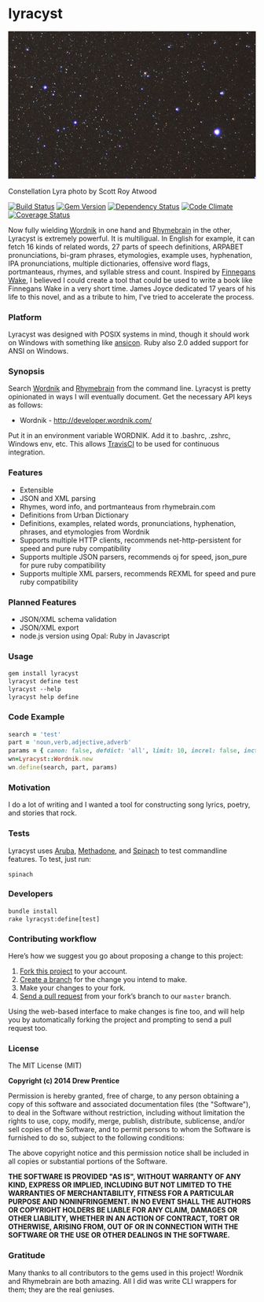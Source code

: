 lyracyst
===

[![lyracyst](lyra.jpg)](http://raw.githubusercontent.com/weirdpercent/lyracyst/master/lyra.jpg)

Constellation Lyra photo by Scott Roy Atwood

[![Build Status](https://travis-ci.org/weirdpercent/lyracyst.svg?branch=master)](https://travis-ci.org/weirdpercent/lyracyst) [![Gem Version](https://badge.fury.io/rb/lyracyst.svg)](http://badge.fury.io/rb/lyracyst) [![Dependency Status](https://gemnasium.com/weirdpercent/lyracyst.png)](https://gemnasium.com/weirdpercent/lyracyst) [![Code Climate](https://codeclimate.com/github/weirdpercent/lyracyst.png)](https://codeclimate.com/github/weirdpercent/lyracyst) [![Coverage Status](https://coveralls.io/repos/weirdpercent/lyracyst/badge.png)](https://coveralls.io/r/weirdpercent/lyracyst)

Now fully wielding [Wordnik](http://developer.wordnik.com/docs.html) in one hand and [Rhymebrain](http://rhymebrain.com/api.html) in the other, Lyracyst is extremely powerful. It is multiligual. In English for example, it can fetch 16 kinds of related words, 27 parts of speech definitions, ARPABET pronunciations, bi-gram phrases, etymologies, example uses, hyphenation, IPA pronunciations, multiple dictionaries, offensive word flags, portmanteaus, rhymes, and syllable stress and count. Inspired by [Finnegans Wake](http://en.wikipedia.org/wiki/Finnegans_Wake), I believed I could create a tool that could be used to write a book like Finnegans Wake in a very short time. James Joyce dedicated 17 years of his life to this novel, and as a tribute to him, I've tried to accelerate the process.

### Platform

Lyracyst was designed with POSIX systems in mind, though it should work on Windows with something like [ansicon](http://github.com/adoxa/ansicon). Ruby also 2.0 added support for ANSI on Windows.

### Synopsis

Search [Wordnik](http://www.wordnik.com/) and [Rhymebrain](http://rhymebrain.com) from the command line. Lyracyst is pretty opinionated in ways I will eventually document. Get the necessary API keys as follows:

- Wordnik - http://developer.wordnik.com/

Put it in an environment variable WORDNIK. Add it to .bashrc, .zshrc, Windows env, etc. This allows [TravisCI](http://www.travis-ci.org) to be used for continuous integration.

### Features

- Extensible
- JSON and XML parsing
- Rhymes, word info, and portmanteaus from rhymebrain.com
- Definitions from Urban Dictionary
- Definitions, examples, related words, pronunciations, hyphenation, phrases, and etymologies from Wordnik
- Supports multiple HTTP clients, recommends net-http-persistent for speed and pure ruby compatibility
- Supports multiple JSON parsers, recommends oj for speed, json_pure for pure ruby compatibility
- Supports multiple XML parsers, recommends REXML for speed and pure ruby compatibility

### Planned Features

- JSON/XML schema validation
- JSON/XML export
- node.js version using Opal: Ruby in Javascript

### Usage

    gem install lyracyst
    lyracyst define test
    lyracyst --help
    lyracyst help define

### Code Example

```ruby
search = 'test'
part = 'noun,verb,adjective,adverb'
params = { canon: false, defdict: 'all', limit: 10, increl: false, inctags: false }
wn=Lyracyst::Wordnik.new
wn.define(search, part, params)
```

### Motivation

I do a lot of writing and I wanted a tool for constructing song lyrics, poetry, and stories that rock.

### Tests

Lyracyst uses [Aruba](http://github.com/cucumber/aruba), [Methadone](http://github.com/davetron5000/methadone), and [Spinach](http://codegram.github.io/spinach/) to test commandline features. To test, just run:

    spinach

### Developers

    bundle install
    rake lyracyst:define[test]

### Contributing workflow

Here’s how we suggest you go about proposing a change to this project:

1. [Fork this project][fork] to your account.
2. [Create a branch][branch] for the change you intend to make.
3. Make your changes to your fork.
4. [Send a pull request][pr] from your fork’s branch to our `master` branch.

Using the web-based interface to make changes is fine too, and will help you
by automatically forking the project and prompting to send a pull request too.

[fork]: http://help.github.com/forking/
[branch]: https://help.github.com/articles/creating-and-deleting-branches-within-your-repository
[pr]: http://help.github.com/pull-requests/

### License

The MIT License (MIT)

**Copyright (c) 2014 Drew Prentice**

Permission is hereby granted, free of charge, to any person obtaining a copy
of this software and associated documentation files (the "Software"), to deal
in the Software without restriction, including without limitation the rights
to use, copy, modify, merge, publish, distribute, sublicense, and/or sell
copies of the Software, and to permit persons to whom the Software is
furnished to do so, subject to the following conditions:

The above copyright notice and this permission notice shall be included in all
copies or substantial portions of the Software.

**THE SOFTWARE IS PROVIDED "AS IS", WITHOUT WARRANTY OF ANY KIND, EXPRESS OR
IMPLIED, INCLUDING BUT NOT LIMITED TO THE WARRANTIES OF MERCHANTABILITY,
FITNESS FOR A PARTICULAR PURPOSE AND NONINFRINGEMENT. IN NO EVENT SHALL THE
AUTHORS OR COPYRIGHT HOLDERS BE LIABLE FOR ANY CLAIM, DAMAGES OR OTHER
LIABILITY, WHETHER IN AN ACTION OF CONTRACT, TORT OR OTHERWISE, ARISING FROM,
OUT OF OR IN CONNECTION WITH THE SOFTWARE OR THE USE OR OTHER DEALINGS IN THE
SOFTWARE.**

### Gratitude

Many thanks to all contributors to the gems used in this project! Wordnik and
Rhymebrain are both amazing. All I did was write CLI wrappers for them; they
are the real geniuses.
